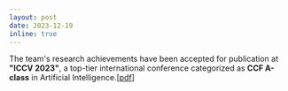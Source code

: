 ```yaml
---
layout: post
date: 2023-12-19
inline: true
---
```


The team's research achievements have been accepted for publication at **"ICCV 2023"**, a top-tier international conference categorized as **CCF A-class** in Artificial Intelligence.[[pdf](https://openaccess.thecvf.com/content/ICCV2023/supplemental/Chen_A_Retrospect_to_ICCV_2023_supplemental.pdf)]
